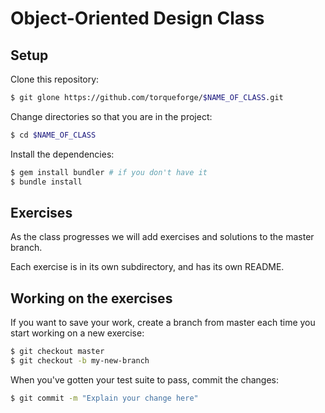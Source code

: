 # Object-Oriented Design Class

## Setup

Clone this repository:

```bash
$ git glone https://github.com/torqueforge/$NAME_OF_CLASS.git
```

Change directories so that you are in the project:

```bash
$ cd $NAME_OF_CLASS
```

Install the dependencies:

```bash
$ gem install bundler # if you don't have it
$ bundle install
```

## Exercises

As the class progresses we will add exercises and solutions to
the master branch.

Each exercise is in its own subdirectory, and has its own README.

## Working on the exercises

If you want to save your work, create a branch from master each time
you start working on a new exercise:

```bash
$ git checkout master
$ git checkout -b my-new-branch
```

When you've gotten your test suite to pass, commit the changes:

```bash
$ git commit -m "Explain your change here"
```

